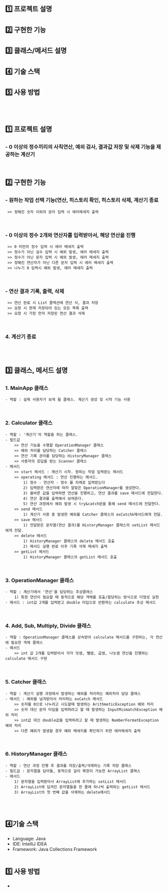 ## 1️⃣ 프로젝트 설명
## 2️⃣ 구현한 기능
## 3️⃣ 클래스/메서드 설명
## 4️⃣ 기술 스택
## 5️⃣ 사용 방법
<br><br>


## 1️⃣ 프로젝트 설명
### - 0 이상의 정수끼리의 사칙연산, 예외 검사, 결과값 저장 및 삭제 기능을 제공하는 계산기
<br>

## 2️⃣ 구현한 기능
### - 원하는 작업 선택 기능(연산, 히스토리 확인, 히스토리 삭제, 계산기 종료
     >> 정해진 숫자 이외의 문자 입력 시 에러메세지 출력
<br>

### - 0 이상의 정수 2개와 연산자를 입력받아서, 해당 연산을 진행
     >> 0 미만의 정수 입력 시 에러 메세지 출력
     >> 정수가 아닌 실수 입력 시 예외 발생, 에러 메세지 출력
     >> 정수가 아닌 문자 입력 시 예외 발생, 에러 메세지 출력
     >> 정해진 연산자가 아닌 다른 문자 입력 시 에러 메세지 출력
     >> 나누기 0 입력시 예외 발생, 에러 메세지 출력
<br>

### - 연산 결과 기록, 출력, 삭제
     >> 연산 완료 시 List 콜렉션에 연산 식, 결과 저장
     >> 요청 시 현재 저장되어 있는 모든 목록 출력
     >> 요청 시 가장 먼저 저장된 연산 결과 삭제
<br>

### 4. 계산기 종료
<br><br>

## 3️⃣ 클래스, 메서드 설명
### 1. MainApp 클래스
    - 역할 : 실제 사용자가 보게 될 클래스. 계산기 생성 및 시작 기능 사용
<br>

### 2. Calculator 클래스
    - 역할 : '계산기'의 역할을 하는 클래스.
    - 필드값 
        >> 연산 기능을 수행할 OperationManager 클래스
        >> 예외 처리를 담당하는 Catcher 클래스
        >> 연산 기록 관리를 담당하는 HistoryManager 클래스
        >> 사용자의 응답을 받는 Scanner 클래스
    - 메서드
        >> start 메서드 : 계산기 시작. 원하는 작업 입력받는 메서드
        >> operating 메서드 : 연산 진행하는 메서드.
            1) 정수 - 연산자 - 정수 를 차례로 입력받는다
            2) 입력받은 연산자에 따라 알맞은 OperationManager를 생성한다.
            3) 올바른 값을 입력하면 연산을 진행하고, 연산 결과를 save 메서드에 전달한다.
            4) 연산 결과를 출력해서 보여준다.
            5) 연산 과정에서 예외 발생 시 try&catch문을 통해 send 메서드에 전달한다.
        >> send 메서드
            1) 계산기 사용 중 발생한 예외를 Catcher 클래스의 exCatchk메서드에게 전달.
        >> save 메서드
            1) 전달받은 문자열(연산 결과)를 HistoryManager 클래스의 setList 메서드에게 전달.
        >> delete 메서드
            1) HistoryManager 클래스의 delete 메서드 호출
            2) 메서드 실행 완료 이후 기록 삭제 메세지 출력
        >> getList 메서드
            1) HistoryManager 클래스의 getList 메서드 호출
<br>

### 3. OperationManager 클래스
    - 역할 : 계산기에서 '연산'을 담당하는 추상클래스
        1) 특정 연산이 필요할 때 동적으로 해당 객체를 호출/할당하는 방식으로 다형성 실현
    - 메서드 : int값 2개를 입력받고 double 타입으로 반환하는 calculate 추상 메서드
<br>

### 4. Add, Sub, Multiply, Divide 클래스
    - 역할 : OperationManager 클래스를 상속받아 calculate 메서드를 구현하는, 각 연산에 필요한 객체 클래스
    - 메서드
        >> int 값 2개를 입력받아서 각각 덧셈, 뺄셈, 곱셈, 나눗셈 연산을 진행하는 calculate 메서드 구현
<br>

### 5. Catcher 클래스
    - 역할 : 계산기 실행 과정에서 발생하는 예외를 처리하는 예외처리 담당 클래스
    - 메서드 : 예외를 넘겨받아서 처리하는 exCatch 메서드
        >> 숫자를 0으로 나누려고 시도할때 발생하는 ArithmeticException 예외 처리
        >> 숫자 대신 문자 타입을 입력하려고 할 때 발생하는 InputMismatchException 예외 처리
        >> int값 대신 double값을 입력하려고 할 때 발생하는 NumberFormatException 예외 처리
        >> 다른 예외가 발생할 경우 예외 메세지를 확인하기 위한 에러메세지 출력
<br>

### 6. HistoryManager 클래스
    - 역할 : 연산 과정 진행 후 결과를 저장/출력/삭제하는 기록 저장 클래스
    - 필드값 : 문자열을 담아둘, 동적으로 길이 확장이 가능한 ArrayList 클래스
    - 메서드
        1) 문자열을 입력받아서 ArrayList에 추가하는 setList 메서드
        2) ArrayList에 담겨진 문자열들을 한 줄에 하나씩 출력하는 getList 메서드
        3) ArrayList의 첫 번째 값을 삭제하는 delete메서드
<br><br>     

## 4️⃣기술 스택
- Language: Java
- IDE: IntelliJ IDEA
- Framework: Java Collections Framework
<br><br>

## 5️⃣ 사용 방법
- 
